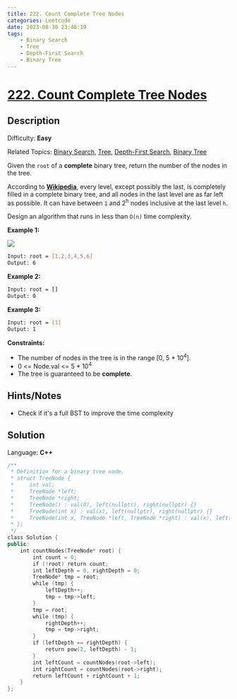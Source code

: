 ```yaml
---
title: 222. Count Complete Tree Nodes
categories: Leetcode
date: 2023-08-30 23:48:19
tags:
    - Binary Search
    - Tree
    - Depth-First Search
    - Binary Tree
---
```


# [222\. Count Complete Tree Nodes](https://leetcode.com/problems/count-complete-tree-nodes/)

## Description

Difficulty: **Easy**

Related Topics: [Binary Search](https://leetcode.com/tag/https://leetcode.com/tag/binary-search//), [Tree](https://leetcode.com/tag/https://leetcode.com/tag/tree//), [Depth-First Search](https://leetcode.com/tag/https://leetcode.com/tag/depth-first-search//), [Binary Tree](https://leetcode.com/tag/https://leetcode.com/tag/binary-tree//)

Given the `root` of a **complete** binary tree, return the number of the nodes in the tree.

According to **[Wikipedia](http://en.wikipedia.org/wiki/Binary_tree#Types_of_binary_trees)**, every level, except possibly the last, is completely filled in a complete binary tree, and all nodes in the last level are as far left as possible. It can have between `1` and 2<sup>h</sup> nodes inclusive at the last level `h`.

Design an algorithm that runs in less than `O(n)` time complexity.

**Example 1:**

![](https://assets.leetcode.com/uploads/2021/01/14/complete.jpg)

```bash
Input: root = [1,2,3,4,5,6]
Output: 6
```

**Example 2:**

```bash
Input: root = []
Output: 0
```

**Example 3:**

```bash
Input: root = [1]
Output: 1
```

**Constraints:**

* The number of nodes in the tree is in the range [0, 5 * 10<sup>4</sup>].
* 0 <= Node.val <= 5 * 10<sup>4</sup>
* The tree is guaranteed to be **complete**.

## Hints/Notes

* Check if it's a full BST to improve the time complexity

## Solution

Language: **C++**

```C++
/**
 * Definition for a binary tree node.
 * struct TreeNode {
 *     int val;
 *     TreeNode *left;
 *     TreeNode *right;
 *     TreeNode() : val(0), left(nullptr), right(nullptr) {}
 *     TreeNode(int x) : val(x), left(nullptr), right(nullptr) {}
 *     TreeNode(int x, TreeNode *left, TreeNode *right) : val(x), left(left), right(right) {}
 * };
 */
class Solution {
public:
    int countNodes(TreeNode* root) {
        int count = 0;
        if (!root) return count;
        int leftDepth = 0, rightDepth = 0;
        TreeNode* tmp = root;
        while (tmp) {
            leftDepth++;
            tmp = tmp->left;
        }
        tmp = root;
        while (tmp) {
            rightDepth++;
            tmp = tmp->right;
        }
        if (leftDepth == rightDepth) {
            return pow(2, leftDepth) - 1;
        }
        int leftCount = countNodes(root->left);
        int rightCount = countNodes(root->right);
        return leftCount + rightCount + 1;
    }
};
```

